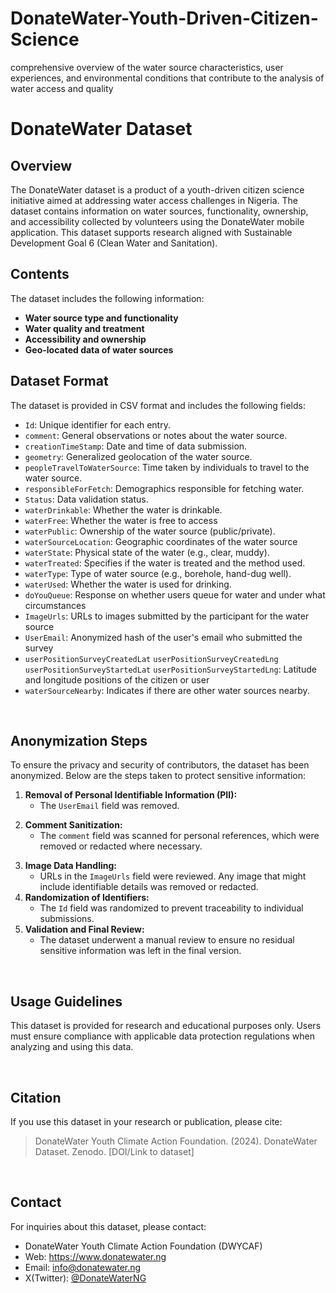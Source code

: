 # DonateWater-Youth-Driven-Citizen-Science
comprehensive overview of the water source characteristics, user experiences, and environmental conditions that  contribute to the analysis of water access and quality
# DonateWater Dataset
## Overview

The DonateWater dataset is a product of a youth-driven citizen science initiative aimed at addressing water access challenges in Nigeria. The dataset contains information on water sources, functionality, ownership, and accessibility collected by volunteers using the DonateWater mobile application. This dataset supports research aligned with Sustainable Development Goal 6 (Clean Water and Sanitation).

## Contents
The dataset includes the following information:

* **Water source type and functionality**
* **Water quality and treatment**
* **Accessibility and ownership**
* **Geo-located data of water sources**

## Dataset Format
The dataset is provided in CSV format and includes the following fields: 
* `Id`: Unique identifier for each entry. 
* `comment`: General observations or notes about the water source.
* `creationTimeStamp`: Date and time of data submission.
* `geometry`: Generalized geolocation of the water source.
* `peopleTravelToWaterSource`: Time taken by individuals to travel to the water source.
* `responsibleForFetch`: Demographics responsible for fetching water.
* `Status`: Data validation status.
* `waterDrinkable`: Whether the water is drinkable.
* `waterFree`: Whether the water is free to access
* `waterPublic`: Ownership of the water source (public/private).
* `waterSourceLocation`: Geographic coordinates of the water source
* `waterState`: Physical state of the water (e.g., clear, muddy).
* `waterTreated`: Specifies if the water is treated and the method used.
* `waterType`: Type of water source (e.g., borehole, hand-dug well).
* `waterUsed`: Whether the water is used for drinking.
* `doYouQueue`: Response on whether users queue for water and under what circumstances
* `ImageUrls`: URLs to images submitted by the participant for the water source
* `UserEmail`: Anonymized hash of the user's email who submitted the survey
* `userPositionSurveyCreatedLat` `userPositionSurveyCreatedLng` `userPositionSurveyStartedLat` `userPositionSurveyStartedLng`: Latitude and longitude positions of the citizen or user
* `waterSourceNearby`: Indicates if there are other water sources nearby.

<br>

## Anonymization Steps
To ensure the privacy and security of contributors, the dataset has been anonymized. Below are the steps taken to protect sensitive information:
1. **Removal of Personal Identifiable Information (PII):**
   - The `UserEmail` field was removed.
<!-- 2. **Location Data Generalization:**
    - Precise geolocation coordinates were rounded to two decimal places to ensure a 1 km generalization radius. -->
2. **Comment Sanitization:**
    - The `comment` field was scanned for personal references, which were removed or redacted where necessary.
<!-- 4. **Volunteer Location Masking:**
   - The volunteerLocation field was excluded to protect contributors' locations.-->
3. **Image Data Handling:**
    - URLs in the `ImageUrls` field were reviewed. Any image that might include identifiable details was removed or redacted.
4. **Randomization of Identifiers:**
    - The `Id` field was randomized to prevent traceability to individual submissions.
5. **Validation and Final Review:**
    - The dataset underwent a manual review to ensure no residual sensitive information was left in the final version.
<br>

## Usage Guidelines
This dataset is provided for research and educational purposes only. Users must ensure compliance with applicable data protection regulations when analyzing and using this data.

<br>

## Citation
If you use this dataset in your research or publication, please cite:
> DonateWater Youth Climate Action Foundation. (2024). DonateWater Dataset. Zenodo. [DOI/Link to dataset]

<br>

## Contact
For inquiries about this dataset, please contact:
- DonateWater Youth Climate Action Foundation (DWYCAF)
- Web: https://www.donatewater.ng
- Email: [info@donatewater.ng](info@donatewater.ng "send us email")
- X(Twitter): [@DonateWaterNG](https://x.com/DonateWaterNG)











